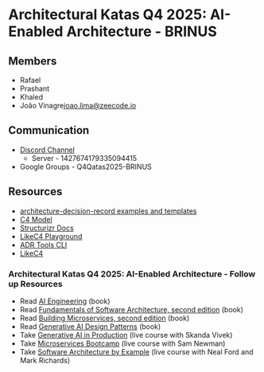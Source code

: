 # Architectural Katas Q4 2025: AI-Enabled Architecture - BRINUS

## Members

- Rafael
- Prashant
- Khaled
- João Vinagre<joao.lima@zeecode.io>

## Communication

- [Discord Channel](https://discord.gg/kzD26QWS)
  - Server - 1427674179335094415
- Google Groups - Q4Qatas2025-BRINUS

## Resources

- [architecture-decision-record examples and templates](https://github.com/joelparkerhenderson/architecture-decision-record?tab=readme-ov-file)
- [C4 Model](https://c4model.com/)
- [Structurizr Docs](https://docs.structurizr.com/)
- [LikeC4 Playground](https://playground.likec4.dev/w/bigbank/index/)
- [ADR Tools CLI](https://github.com/npryce/adr-tools/tree/master)
- [LikeC4](https://github.com/likec4/template)

### Architectural Katas Q4 2025: AI-Enabled Architecture - Follow up Resources

- Read [AI Engineering](https://learning.oreilly.com/library/view/ai-engineering/9781098166298/) (book)
- Read [Fundamentals of Software Architecture, second edition](https://learning.oreilly.com/library/view/fundamentals-of-software/9781098175504/) (book)
- Read [Building Microservices, second edition](https://learning.oreilly.com/library/view/building-microservices-2nd/9781492034018/) (book)
- Read [Generative AI Design Patterns](https://learning.oreilly.com/library/view/generative-ai-design/9798341622654/) (book)
- Take [Generative AI in Production](https://learning.oreilly.com/live-events/generative-ai-in-production/0636920098590/) (live course with Skanda Vivek)
- Take [Microservices Bootcamp](https://learning.oreilly.com/live-events/microservices-bootcamp/0642572005573/) (live course with Sam Newman)
- Take [Software Architecture by Example](https://learning.oreilly.com/live-events/software-architecture-by-example/0636920261797/) (live course with Neal Ford and Mark Richards)